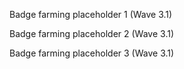 
<!-- Follow-up commit 08/05/2025 16:52:30 -->

<!-- v1.0.3 bump 08/05/2025 18:49:41 -->

<!-- v1.0.3 bump 08/05/2025 19:04:04 -->

<!-- v1.0.3 bump 08/05/2025 19:13:32 -->

<!-- Pull Shark auto-badge 08/05/2025 19:45:34 -->

<!-- badge test 1 -->

<!-- badge test 2 -->

<!-- badge test 3 -->

Badge farming placeholder 1 (Wave 3.1)

Badge farming placeholder 2 (Wave 3.1)

Badge farming placeholder 3 (Wave 3.1)

<!-- Badge placeholder Wave 3.3 PR 1 -->

<!-- Badge placeholder Wave 3.3 PR 2 -->

<!-- Badge placeholder Wave 3.3 PR 3 -->
